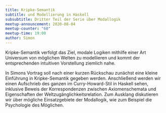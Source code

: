 ```yaml
---
title: Kripke-Semantik
subtitle: und Modellierung in Haskell
subsubtitle: Dritter Teil der Serie über Modallogik
meetup-announcement: 2020-08-04
meetup-counter: "60"
meetup-time: 19:00
author: Simon
---
```


Kripke-Semantik verfolgt das Ziel, modale Logiken mithilfe einer Art Universum von möglichen Welten zu modellieren und kommt der entsprechenden intuitiven Vorstellung ziemlich nahe. 


In Simons Vortrag soll nach einer kurzen Rückschau zunächst eine kleine Einführung in Kripke-Semantik gegeben werden. 
Anschließend werden wir einen Aufschrieb des ganzen im Curry-Howard-Stil in Haskell sehen, inklusive Beweis der Korrespondenzen zwischen Axiomenschemata und Eigenschaften der Weltzugänglichkeitsrelation.
Zum Ausklang diskutieren wir über mögliche Einsatzgebiete der Modallogik, wie zum Beispiel die Psychologie des Möglichen.

